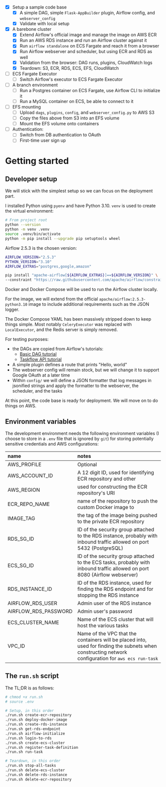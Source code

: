 - [x] Setup a sample code base
    - [x] A simple DAG, simple `Flask-AppBuilder` plugin, Airflow config, and `webserver_config`
    - [x] Validate with local setup

- [x] A barebone cluster
    - [X] Extend Airflow's official image and manage the image on AWS ECR
    - [x] Run an AWS RDS instance and run an Airflow cluster against it
    - [x] Run `airflow standalone` on ECS Fargate and reach it from a browser
    - [x] Run Airflow webserver and scheduler, but using ECR and RDS as well
    - [x] Validation from the browser: DAG runs, plugins, CloudWatch logs
    - [x] Teardown: S3, ECR, RDS, ECS, EFS, CloudWatch

- [ ] ECS Fargate Executor
    - [ ] Switch Airflow's executor to ECS Fargate Executor

- [ ] A branch environment
    - [ ] Run a Postgres container on ECS Fargate, use Airflow CLI to initialize it
    - [ ] Run a MySQL container on ECS, be able to connect to it

- [ ] EFS mounting
    - [ ] Upload `dags`, `plugins`, `config`, and `webserver_config.py` to AWS S3
    - [ ] Copy the files above from S3 into an EFS volume
    - [ ] Mount the EFS volume onto containers

- [ ] Authentication:
    - [ ] Switch from DB authentication to OAuth
    - [ ] First-time user sign up

# Getting started
## Developer setup
We will stick with the simplest setup so we can focus on the deployment part.

I installed Python using `pyenv` and have Python 3.10. `venv` is used to create the virtual environment:

```bash
# From project root
python --version
python -m venv .venv
source .venv/bin/activate
python -m pip install --upgrade pip setuptools wheel
```

Airflow 2.5.3 is the chosen version:

```bash
AIRFLOW_VERSION="2.5.3"
PYTHON_VERSION="3.10"
AIRFLOW_EXTRAS="postgres,google,amazon"

pip install "apache-airflow[${AIRFLOW_EXTRAS}]==${AIRFLOW_VERSION}" \
--constraint "https://raw.githubusercontent.com/apache/airflow/constraints-${AIRFLOW_VERSION}/constraints-${PYTHON_VERSION}.txt"
```

Docker and Docker Compose will be used to run the Airflow cluster locally.

For the image, we will extend from the official `apache/airflow:2.5.3-python3.10` image to include additional requirements such as the JSON logger.

The Docker Compose YAML has been massively stripped down to keep things simple. Most notably `CeleryExecutor` was replaced with `LocalExecutor`, and the Redis server is simply removed.

For testing purposes:
- the DAGs are copied from Airflow's tutorials:
    - [Basic DAG tutorial](https://airflow.apache.org/docs/apache-airflow/2.5.3/tutorial/fundamentals.html)
    - [Taskflow API tutorial](https://airflow.apache.org/docs/apache-airflow/2.5.3/tutorial/taskflow.html)
- A simple plugin defines a route that prints "Hello, world"
- The webserver config will remain stock, but we will change it to support Google OAuth at a later time
- Within `config/` we will define a JSON formatter that log messages in jsonified strings and apply the formatter to the webserver, the scheduler, and the tasks

At this point, the code base is ready for deployment. We will move on to do things on AWS.

## Environment variables
The development environment needs the following environment variables (I choose to store in a `.env` file that is ignored by `git`) for storing potentially sensitive credentials and AWS configurations:

|name|notes|
|:--|:--|
|AWS_PROFILE|Optional|
|AWS_ACCOUNT_ID|A 12 digit ID, used for identifying ECR repository and other|
|AWS_REGION|used for constructing the ECR repository's URI|
|ECR_REPO_NAME|name of the repository to push the custom Docker image to|
|IMAGE_TAG|the tag of the image being pushed to the private ECR repository|
|RDS_SG_ID|ID of the security group attached to the RDS instance, probably with inbound traffic allowed on port 5432 (PostgreSQL)|
|ECS_SG_ID|ID of the security group attached to the ECS tasks, probably with inbound traffic allowed on port 8080 (Airflow webserver)|
|RDS_INSTANCE_ID|ID of the RDS instance, used for finding the RDS endpoint and for stopping the RDS instance|
|AIRFLOW_RDS_USER|Admin user of the RDS instance|
|AIRFLOW_RDS_PASSWORD|Admin user's password|
|ECS_CLUSTER_NAME|Name of the ECS cluster that will host the various tasks|
|VPC_ID|Name of the VPC that the containers will be placed into, used for finding the subnets when constructing network configuration for `aws ecs run-task`|

## The `run.sh` script
The TL;DR is as follows:

```bash
# chmod +x run.sh
# source .env

# Setup, in this order
./run.sh create-ecr-repository
./run.sh deploy-docker-image
./run.sh create-rds-instance
./run.sh get-rds-endpoint
./run.sh airflow-initialize
./run.sh login-to-rds
./run.sh create-ecs-cluster
./run.sh register-task-definition
./run.sh run-task

# Teardown, in this order
./run.sh stop-all-tasks
./run.sh delete-ecs-cluster
./run.sh delete-rds-instance
./run.sh delete-ecr-repository
```
